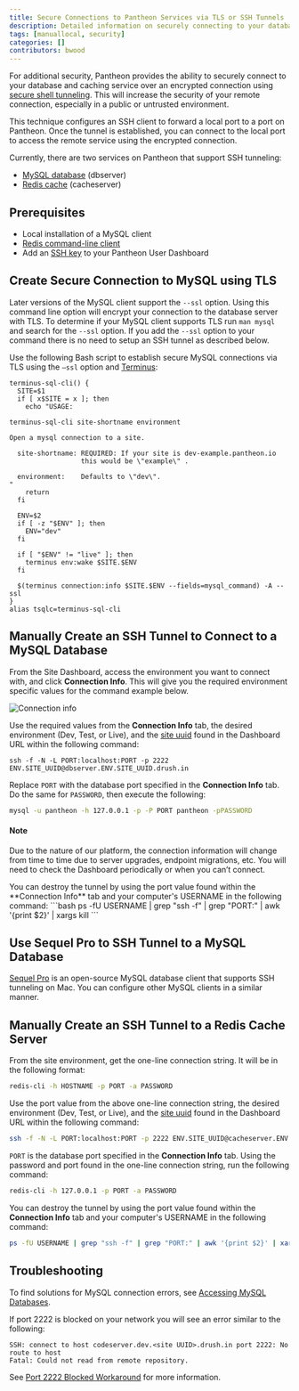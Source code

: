 ```yaml
---
title: Secure Connections to Pantheon Services via TLS or SSH Tunnels
description: Detailed information on securely connecting to your database and caching service using SSH tunnels.
tags: [manuallocal, security]
categories: []
contributors: bwood
---
```

For additional security, Pantheon provides the ability to securely connect to your database and caching service over an encrypted connection using [secure shell tunneling](http://en.wikipedia.org/wiki/Tunneling_protocol#Secure_shell_tunneling). This will increase the security of your remote connection, especially in a public or untrusted environment.  

This technique configures an SSH client to forward a local port to a port on Pantheon. Once the tunnel is established, you can connect to the local port to access the remote service using the encrypted connection.  

Currently, there are two services on Pantheon that support SSH tunneling:

- [MySQL database](/docs/mysql-access/) (dbserver)
- [Redis cache](/docs/redis/) (cacheserver)

## Prerequisites

- Local installation of a MySQL client
- [Redis command-line client](/docs/redis/#use-the-redis-command-line-client)
- Add an [SSH key](/docs/ssh-keys) to your Pantheon User Dashboard

## Create Secure Connection to MySQL using TLS

Later versions of the MySQL client support the `--ssl` option.  Using this command line option will encrypt your connection to the database server with TLS.  To determine if your MySQL client supports TLS run `man mysql` and search for the `--ssl` option. If you add the `--ssl` option to your command there is no need to setup an SSH tunnel as described below.

Use the following Bash script to establish secure MySQL connections via TLS using the `—ssl` option and [Terminus](/docs/terminus):

```
terminus-sql-cli() {
  SITE=$1
  if [ x$SITE = x ]; then
    echo "USAGE:

terminus-sql-cli site-shortname environment

Open a mysql connection to a site.

  site-shortname: REQUIRED: If your site is dev-example.pantheon.io
                  this would be \"example\" .

  environment:    Defaults to \"dev\".
"
    return
  fi

  ENV=$2
  if [ -z "$ENV" ]; then
    ENV="dev"
  fi

  if [ "$ENV" != "live" ]; then
    terminus env:wake $SITE.$ENV
  fi

  $(terminus connection:info $SITE.$ENV --fields=mysql_command) -A --ssl
}
alias tsqlc=terminus-sql-cli
```
## Manually Create an SSH Tunnel to Connect to a MySQL Database

From the Site Dashboard, access the environment you want to connect with, and click **Connection Info**. This will give you the required environment specific values for the command example below.

![Connection info](/source/docs/assets/images/dashboard/connection-info.png)

Use the required values from the **Connection Info** tab, the desired environment (Dev, Test, or Live), and the  [site uuid](//docs/sites/#site-uuid) found in the Dashboard URL within the following command:
```
ssh -f -N -L PORT:localhost:PORT -p 2222 ENV.SITE_UUID@dbserver.ENV.SITE_UUID.drush.in
```
Replace `PORT` with the database port specified in the **Connection Info** tab. Do the same for `PASSWORD`, then execute the following:
```bash
mysql -u pantheon -h 127.0.0.1 -p -P PORT pantheon -pPASSWORD
```
<div class="alert alert-info" role="alert">
<h4 class="info">Note</h4>
<p>Due to the nature of our platform, the connection information will change from time to time due to server upgrades, endpoint migrations, etc. You will need to check the Dashboard periodically or when you can’t connect.</p></div>
You can destroy the tunnel by using the port value found within the **Connection Info** tab and your computer's USERNAME in the following command:
```bash
ps -fU USERNAME | grep "ssh -f" | grep "PORT:" | awk '{print $2}' | xargs kill
```

## Use Sequel Pro to SSH Tunnel to a MySQL Database

[Sequel Pro](http://www.sequelpro.com/) is an open-source MySQL database client that supports SSH tunneling on Mac. You can configure other MySQL clients in a similar manner.  

## Manually Create an SSH Tunnel to a Redis Cache Server

From the site environment, get the one-line connection string. It will be in the following format:
```bash
redis-cli -h HOSTNAME -p PORT -a PASSWORD
```
Use the port value from the above one-line connection string, the desired environment (Dev, Test, or Live), and the [site uuid](//docs/sites/#site-uuid) found in the Dashboard URL within the following command:
```bash
ssh -f -N -L PORT:localhost:PORT -p 2222 ENV.SITE_UUID@cacheserver.ENV.SITE_UUID.drush.in
```
`PORT` is the database port specified in the **Connection Info** tab. Using the password and port found in the one-line connection string, run the following command:
```bash
redis-cli -h 127.0.0.1 -p PORT -a PASSWORD
```

You can destroy the tunnel by using the port value found within the **Connection Info** tab and your computer's USERNAME in the following command:
```bash
ps -fU USERNAME | grep "ssh -f" | grep "PORT:" | awk '{print $2}' | xargs kill
```

## Troubleshooting
To find solutions for MySQL connection errors, see [Accessing MySQL Databases](/docs/mysql-access/#troubleshooting-mysql-connections).

If port 2222 is blocked on your network you will see an error similar to the following:
```
SSH: connect to host codeserver.dev.<site UUID>.drush.in port 2222: No route to host
Fatal: Could not read from remote repository.
```
See [Port 2222 Blocked Workaround](/docs/port-2222/) for more information.
